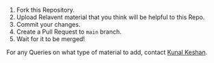 1. Fork this Repository.
2. Upload Relavent material that you think will be helpful to this Repo. 
3. Commit your changes.
4. Create a Pull Request to `main` branch.
5. Wait for it to be merged!

For any Queries on what type of material to add, contact [Kunal Keshan](mailto:kunalkeshan12@gmail.com).
